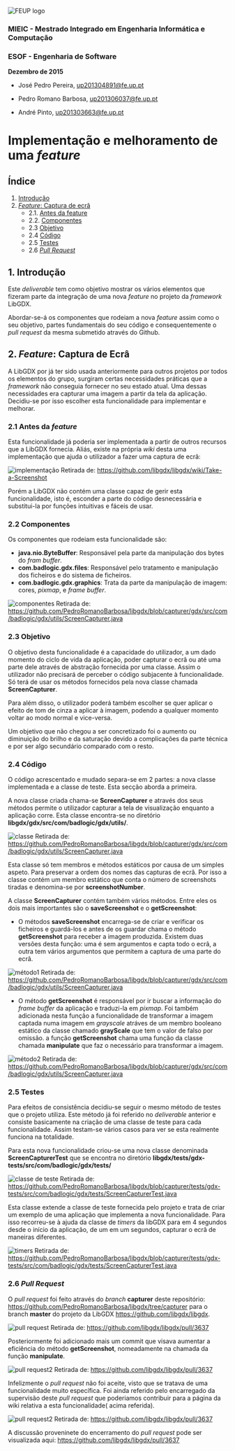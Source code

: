 ![FEUP logo](http://conference.mercatura.pt/gequaltec2015/site/images/feup.png)

### MIEIC - Mestrado Integrado em Engenharia Informática e Computação
### ESOF - Engenharia de Software


__Dezembro de 2015__

* José Pedro Pereira, up201304891@fe.up.pt

* Pedro Romano Barbosa, up201306037@fe.up.pt

* André Pinto, up201303663@fe.up.pt

# Implementação e melhoramento de uma _feature_

## Índice
1. [Introdução](#intro)
2. [_Feature_: Captura de ecrâ](#feature)
   * 2.1. [Antes da feature](#before)
   * 2.2. [Componentes](#comp)
   * 2.3 [Objetivo](#objective)
   * 2.4 [Código](#code)
   * 2.5 [Testes](#testes)
   * 2.6 [_Pull Request_](#pull)


## <a name="intro"> 1. Introdução

Este _deliverable_ tem como objetivo mostrar os vários elementos que fizeram parte da integração de uma nova _feature_ no projeto da _framework_ LibGDX.

Abordar-se-á os componentes que rodeiam a nova _feature_ assim como o seu objetivo, partes fundamentais do seu código e consequentemente o _pull request_ da mesma submetido através do Github.

## <a name="intro"> 2. _Feature_: Captura de Ecrâ

A LibGDX por já ter sido usada anteriormente para outros projetos por todos os elementos do grupo, surgiram certas necessidades práticas que a _framework_ não conseguia fornecer no seu estado atual. Uma dessas necessidades era capturar uma imagem a partir da tela da aplicação. Decidiu-se por isso escolher esta funcionalidade para implementar e melhorar.

### <a name="before"> 2.1 Antes da _feature_

Esta funcionalidade já poderia ser implementada a partir de outros recursos que a LibGDX fornecia. Aliás, existe na própria _wiki_ desta uma implementação que ajuda o utilizador a fazer uma captura de ecrâ:

![implementação](Resources/rep5screen1.png)
Retirada de: https://github.com/libgdx/libgdx/wiki/Take-a-Screenshot

Porém a LibGDX não contém uma classe capaz de gerir esta funcionalidade, isto é, esconder a parte do código desnecessária e substitui-la por funções intuitivas e fáceis de usar.

### <a name="comp"> 2.2 Componentes

Os componentes que rodeiam esta funcionalidade são:
  * __java.nio.ByteBuffer__: Responsável pela parte da manipulação dos bytes do _fram buffer_.
  * __com.badlogic.gdx.files__: Responsável pelo tratamento e manipulação dos ficheiros e do sistema de ficheiros.
  * __com.badlogic.gdx.graphics__: Trata da parte da manipulação de imagem: cores, _pixmap_, e _frame buffer_.

  ![componentes](Resources/rep5screen5.png)
  Retirada de: https://github.com/PedroRomanoBarbosa/libgdx/blob/capturer/gdx/src/com/badlogic/gdx/utils/ScreenCapturer.java

### <a name="objective"> 2.3 Objetivo

O objetivo desta funcionalidade é a capacidade do utilizador, a um dado momento do ciclo de vida da aplicação, poder capturar o ecrâ ou até uma parte dele através de abstração fornecida por uma classe. Assim o utilizador não precisará de perceber o código subjacente à funcionalidade. Só terá de usar os métodos fornecidos pela nova classe chamada __ScreenCapturer__.

Para além disso, o utilizador poderá também escolher se quer aplicar o efeito de tom de cinza a aplicar à imagem, podendo a qualquer momento voltar ao modo normal e vice-versa.

Um objetivo que não chegou a ser concretizado foi o aumento ou diminuição do brilho e da saturação devido a complicações da parte técnica e por ser algo secundário comparado com o resto.

### <a name="code"> 2.4 Código

O código acrescentado e mudado separa-se em 2 partes: a nova classe implementada e a classe de teste. Esta secção aborda a primeira.

A nova classe criada chama-se __ScreenCapturer__ e através dos seus métodos permite o utilizador capturar a tela de visualização enquanto a aplicação corre. Esta classe encontra-se no diretório __libgdx/gdx/src/com/badlogic/gdx/utils/__.

![classe](Resources/rep5screen2.png)
Retirada de: https://github.com/PedroRomanoBarbosa/libgdx/blob/capturer/gdx/src/com/badlogic/gdx/utils/ScreenCapturer.java

Esta classe só tem membros e métodos estáticos por causa de um simples aspeto. Para preservar a ordem dos nomes das capturas de ecrâ. Por isso a classe contém um membro estático que conta o número de screenshots tiradas e denomina-se por __screenshotNumber__.

A classe __ScreenCapturer__ contém também vários métodos. Entre eles os dois mais importantes são o __saveScreenshot__ e o __getScreenshot__:

- O métodos __saveScreenshot__ encarrega-se de criar e verificar os ficheiros e guardá-los e antes de os guardar chama o método __getScreenshot__ para receber a imagem produzida. Existem duas versões desta função: uma é sem argumentos e capta todo o ecrâ, a outra tem vários argumentos que permitem a captura de uma parte do ecrâ.

![método1](Resources/rep5screen3.png)
Retirada de: https://github.com/PedroRomanoBarbosa/libgdx/blob/capturer/gdx/src/com/badlogic/gdx/utils/ScreenCapturer.java

- O método __getScreenshot__ é responsável por ir buscar a informação do _frame buffer_ da aplicação e traduzi-la em _pixmap_. Foi também adicionada nesta função a funcionalidade de transformar a imagem captada numa imagem em _grayscale_ atráves de um membro booleano estático da classe chamado __grayScale__ que tem o valor de falso por omissão. a função __getScreenshot__ chama uma função da classe chamada __manipulate__ que faz o necessário para transformar a imagem.

![método2](Resources/rep5screen4.png)
Retirada de: https://github.com/PedroRomanoBarbosa/libgdx/blob/capturer/gdx/src/com/badlogic/gdx/utils/ScreenCapturer.java


### <a name="test"> 2.5 Testes

Para efeitos de consistência decidiu-se seguir o mesmo método de testes que o projeto utiliza. Este método já foi referido no _deliverable_ anterior e consiste basicamente na criação de uma classe de teste para cada funcionalidade. Assim testam-se vários casos para ver se esta realmente funciona na totalidade.

Para esta nova funcionalidade criou-se uma nova classe denominada __ScreenCapturerTest__ que se encontra no diretório __libgdx/tests/gdx-tests/src/com/badlogic/gdx/tests/__

![classe de teste](Resources/rep5screen6.png)
Retirada de: https://github.com/PedroRomanoBarbosa/libgdx/blob/capturer/tests/gdx-tests/src/com/badlogic/gdx/tests/ScreenCapturerTest.java

Esta classe extende a classe de teste fornecida pelo projeto e trata de criar um exemplo de uma aplicação que implementa a nova funcionalidade. Para isso recorreu-se à ajuda da classe de _timers_ da libGDX para em 4 segundos desde o início da aplicação, de um em um segundos, capturar o ecrâ de maneiras diferentes.

![timers](Resources/rep5screen7.png)
Retirada de: https://github.com/PedroRomanoBarbosa/libgdx/blob/capturer/tests/gdx-tests/src/com/badlogic/gdx/tests/ScreenCapturerTest.java


### <a name="pull"> 2.6 _Pull Request_

O _pull request_ foi feito através do _branch_ __capturer__ deste repositório: ![]()https://github.com/PedroRomanoBarbosa/libgdx/tree/capturer para o branch __master__ do projeto da LibGDX https://github.com/libgdx/libgdx.

![pull request](Resources/rep5screen8.png)
Retirada de: https://github.com/libgdx/libgdx/pull/3637

Posteriormente foi adicionado mais um commit que visava aumentar a eficiência do método __getScreenshot__, nomeadamente na chamada da função __manipulate__.

![pull request2](Resources/rep5screen9.png)
Retirada de: https://github.com/libgdx/libgdx/pull/3637

Infelizmente o _pull request_ não foi aceite, visto que se tratava de uma funcionalidade muito específica. Foi ainda referido pelo encarregado da supervisão deste _pull request_ que poderiamos contribuir para a página da wiki relativa a esta funcionalidade( acima referida).

![pull request2](Resources/rep5screen10.png)
Retirada de: https://github.com/libgdx/libgdx/pull/3637

A discussão proveninete do encerramento do _pull request_ pode ser visualizada aqui: https://github.com/libgdx/libgdx/pull/3637
